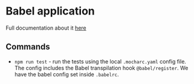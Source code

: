 # Babel application

Full documentation about it [here](https://mochajs.org/#-require-module-r-module)

## Commands

- `npm run test` - run the tests using the local `.mocharc.yaml` config file. The config includes the Babel transpilation hook `@babel/register`. We have the babel config set inside `.babelrc`.
